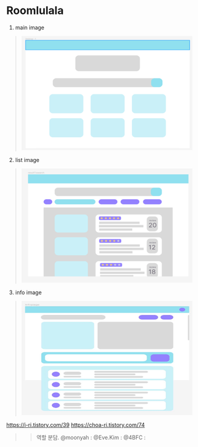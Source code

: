 # Roomlulala
1. main image   
><img src="./img/main.png" width="450px" height="300px" title="main" alt="main"></img><br/>
2. list image   
><img src="./img/list.png" width="450px" height="300px" title="main" alt="main"></img><br/>
3. info image   
><img src="./img/info.JPG" width="450px" height="300px" title="main" alt="main"></img><br/>

https://i-ri.tistory.com/39
https://choa-ri.tistory.com/74

>> 역할 분담.
  @moonyah :
  @Eve.Kim :
  @4BFC :

